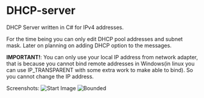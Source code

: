 # DHCP-server
DHCP Server written in C# for IPv4 addresses.

For the time being you can only edit DHCP pool addresses and subnet mask. Later on planning on adding DHCP option to the messages.

**IMPORTANT!**:
You can only use your local IP address from network adapter, that is because you cannot bind remote addresses in Windows(in linux you can use IP_TRANSPARENT with some extra work to make able to bind). So you cannot change the IP address.

Screenshots:
![Start Image](https://i.imgur.com/D39n6ON.png)
![Bounded](https://i.imgur.com/eoOeF1b.png)
